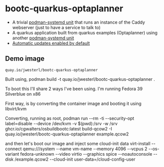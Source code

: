 # bootc-quarkus-optaplanner


- A trivial [podman-systemd unit](usr/share/containers/systemd/hello.container) that runs
  an instance of the Caddy webserver (just to have a service to talk to)
- A quarkus application built from quarkus examples (Optaplanner) using another [podman-systemd unit](usr/share/containers/systemd/quarkus-optaplanner.container)
- [Automatic updates enabled by default](usr/lib/systemd/system/autoupdate-host.timer)

## Demo image

`quay.io/jwesterl/bootc-quarkus-optaplanner`

Built using,
podman build -t quay.io/jwesterl/bootc-quarkus-optaplanner .

To boot this I'll share 2 ways I've been using.
I'm running Fedora 39 Silverblue on x86

First way, is by converting the container image and booting it using libvirt/kvm

Converting, running as root,
podman run --rm -ti --security-opt label=disable --device /dev/kvm -v $(pwd):/srv -w /srv ghcr.io/cgwalters/osbuildbootc:latest build-qcow2 -I quay.io/jwesterl/bootc-quarkus-optaplanner example.qcow2

and then let's boot our image and inject some cloud-init data
virt-install --connect qemu:///system --name vm-name --memory 4096 --vcpus 2 --os-variant fedora-unknown --video virtio --graphics spice --noautoconsole --disk <path-to>/example.qcow2 --cloud-init user-data=<path-to>/cloud-config-user

